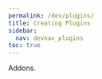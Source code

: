 ```yaml
---
permalink: /dev/plugins/
title: Creating Plugins
sidebar:
  nav: devnav_plugins
toc: true
---
```


Addons.
